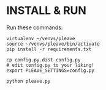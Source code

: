 INSTALL & RUN
=============

Run these commands:

    virtualenv ~/venvs/pleave
    source ~/venvs/pleave/bin/activate
    pip install -r requirements.txt

    cp config.py.dist config.py
    # edit config.py to your liking!
    export PLEAVE_SETTINGS=config.py

    python pleave.py


